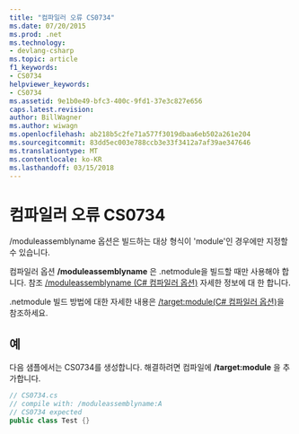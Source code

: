 ```yaml
---
title: "컴파일러 오류 CS0734"
ms.date: 07/20/2015
ms.prod: .net
ms.technology:
- devlang-csharp
ms.topic: article
f1_keywords:
- CS0734
helpviewer_keywords:
- CS0734
ms.assetid: 9e1b0e49-bfc3-400c-9fd1-37e3c827e656
caps.latest.revision: 
author: BillWagner
ms.author: wiwagn
ms.openlocfilehash: ab218b5c2fe71a577f3019dbaa6eb502a261e204
ms.sourcegitcommit: 83dd5ec003e788ccb3e33f3412a7af39ae347646
ms.translationtype: MT
ms.contentlocale: ko-KR
ms.lasthandoff: 03/15/2018
---
```

# <a name="compiler-error-cs0734"></a>컴파일러 오류 CS0734
/moduleassemblyname 옵션은 빌드하는 대상 형식이 'module'인 경우에만 지정할 수 있습니다.  
  
 컴파일러 옵션 **/moduleassemblyname** 은 .netmodule을 빌드할 때만 사용해야 합니다. 참조 [/moduleassemblyname (C# 컴파일러 옵션)](../../csharp/language-reference/compiler-options/moduleassemblyname-compiler-option.md) 자세한 정보에 대 한 합니다.  
  
 .netmodule 빌드 방법에 대한 자세한 내용은 [/target:module(C# 컴파일러 옵션)](../../csharp/language-reference/compiler-options/target-module-compiler-option.md)을 참조하세요.  
  
## <a name="example"></a>예  
 다음 샘플에서는 CS0734를 생성합니다. 해결하려면 컴파일에 **/target:module** 을 추가합니다.  
  
```csharp  
// CS0734.cs  
// compile with: /moduleassemblyname:A  
// CS0734 expected  
public class Test {}  
```
